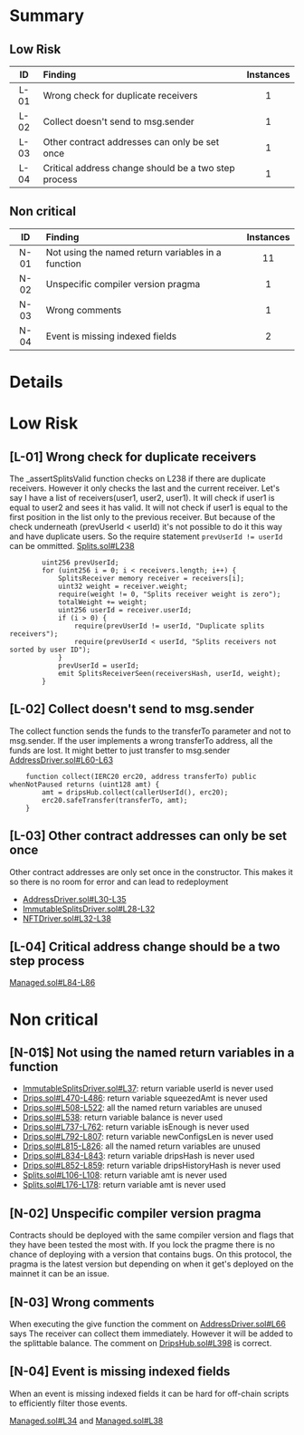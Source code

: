 # Summary
## Low Risk
|ID     | Finding| Instances |
|:----: | :---           |   :----:         |
|L-01       | Wrong check for duplicate receivers|1|
|L-02       | Collect doesn't send to msg.sender|1|
|L-03       | Other contract addresses can only be set once|1|
|L-04       | Critical address change should be a two step process|1|
## Non critical
|ID     | Finding| Instances |
|:----: | :---           |   :----:         |
|N-01       | Not using the named return variables in a function|11|
|N-02       | Unspecific compiler version pragma|1|
|N-03       | Wrong comments|1|
|N-04       | Event is missing indexed fields|2|
# Details
# Low Risk
## [L-01] Wrong check for duplicate receivers
The _assertSplitsValid function checks on L238 if there are duplicate receivers. However it only checks the last and the current receiver. Let's say I have a list of receivers(user1, user2, user1). It will check if user1 is equal to user2 and sees it has valid. It will not check if user1 is equal to the first position in the list only to the previous receiver. But because of the check underneath (prevUserId < userId) it's not possible to do it this way and have duplicate users. So the require statement `prevUserId != userId` can be ommitted.
[Splits.sol#L238](https://github.com/code-423n4/2023-01-drips/blob/main/src/Splits.sol#L238)
```solidity
        uint256 prevUserId;
        for (uint256 i = 0; i < receivers.length; i++) {
            SplitsReceiver memory receiver = receivers[i];
            uint32 weight = receiver.weight;
            require(weight != 0, "Splits receiver weight is zero");
            totalWeight += weight;
            uint256 userId = receiver.userId;
            if (i > 0) {
                require(prevUserId != userId, "Duplicate splits receivers");
                require(prevUserId < userId, "Splits receivers not sorted by user ID");
            }
            prevUserId = userId;
            emit SplitsReceiverSeen(receiversHash, userId, weight);
        }
```
## [L-02] Collect doesn't send to msg.sender
The collect function sends the funds to the transferTo parameter and not to msg.sender. If the user implements a wrong transferTo address, all the funds are lost. It might better to just transfer to msg.sender
[AddressDriver.sol#L60-L63](https://github.com/code-423n4/2023-01-drips/blob/main/src/AddressDriver.sol#L60-L63)
```solidity
    function collect(IERC20 erc20, address transferTo) public whenNotPaused returns (uint128 amt) {
        amt = dripsHub.collect(callerUserId(), erc20);
        erc20.safeTransfer(transferTo, amt);
    }
```

## [L-03] Other contract addresses can only be set once
Other contract addresses are only set once in the constructor. This makes it so there is no room for error and can lead to redeployment
- [AddressDriver.sol#L30-L35](https://github.com/code-423n4/2023-01-drips/blob/main/src/AddressDriver.sol#L30-L35)
- [ImmutableSplitsDriver.sol#L28-L32](https://github.com/code-423n4/2023-01-drips/blob/main/src/ImmutableSplitsDriver.sol#L28-L32)
- [NFTDriver.sol#L32-L38](https://github.com/code-423n4/2023-01-drips/blob/main/src/NFTDriver.sol#L32-L38)
## [L-04] Critical address change should be a two step process
[Managed.sol#L84-L86](https://github.com/code-423n4/2023-01-drips/blob/main/src/Managed.sol#L84-L86)
# Non critical
## [N-01$] Not using the named return variables in a function
- [ImmutableSplitsDriver.sol#L37](https://github.com/code-423n4/2023-01-drips/blob/main/src/ImmutableSplitsDriver.sol#L37): return variable userId is never used
- [Drips.sol#L470-L486](https://github.com/code-423n4/2023-01-drips/blob/main/src/Drips.sol#L470-L486): return variable squeezedAmt is never used
- [Drips.sol#L508-L522](https://github.com/code-423n4/2023-01-drips/blob/main/src/Drips.sol#L508-L522): all the named return variables are unused
- [Drips.sol#L538](https://github.com/code-423n4/2023-01-drips/blob/main/src/Drips.sol#L538): return variable balance is never used
- [Drips.sol#L737-L762](https://github.com/code-423n4/2023-01-drips/blob/main/src/Drips.sol#L737-L762): return variable isEnough is never used
- [Drips.sol#L792-L807](https://github.com/code-423n4/2023-01-drips/blob/main/src/Drips.sol#L792-L807): return variable newConfigsLen is never used
- [Drips.sol#L815-L826](https://github.com/code-423n4/2023-01-drips/blob/main/src/Drips.sol#L815-L826): all the named return variables are unused
- [Drips.sol#L834-L843](https://github.com/code-423n4/2023-01-drips/blob/main/src/Drips.sol#L834-L843): return variable dripsHash is never used
- [Drips.sol#L852-L859](https://github.com/code-423n4/2023-01-drips/blob/main/src/Drips.sol#L852-L859): return variable dripsHistoryHash is never used
- [Splits.sol#L106-L108](https://github.com/code-423n4/2023-01-drips/blob/main/src/Splits.sol#L106-L108): return variable amt is never used
- [Splits.sol#L176-L178](https://github.com/code-423n4/2023-01-drips/blob/main/src/Splits.sol#L176-L178): return variable amt is never used
## [N-02] Unspecific compiler version pragma
Contracts should be deployed with the same compiler version and flags that they have been tested the most with. If you lock the pragme there is no chance of deploying with a version that contains bugs. On this protocol, the pragma is the latest version but depending on when it get's deployed on the mainnet it can be an issue.
## [N-03] Wrong comments
When executing the give function the comment on [AddressDriver.sol#L66](https://github.com/code-423n4/2023-01-drips/blob/main/src/AddressDriver.sol#L66) says The receiver can collect them immediately. However it will be added to the splittable balance. The comment on [DripsHub.sol#L398](https://github.com/code-423n4/2023-01-drips/blob/main/src/DripsHub.sol#L398) is correct.
## [N-04] Event is missing indexed fields
When an event is missing indexed fields it can be hard for off-chain scripts to efficiently filter those events.

[Managed.sol#L34](https://github.com/code-423n4/2023-01-drips/blob/main/src/Managed.sol#L34) and [Managed.sol#L38](https://github.com/code-423n4/2023-01-drips/blob/main/src/Managed.sol#L38)
